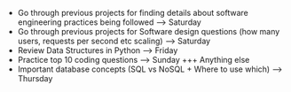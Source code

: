 - Go through previous projects for finding details about software engineering practices being followed --> Saturday
- Go through previous projects for Software design questions (how many users, requests per second etc scaling) --> Saturday
- Review Data Structures in Python --> Friday
- Practice top 10 coding questions --> Sunday +++ Anything else
- Important database concepts (SQL vs NoSQL + Where to use which) --> Thursday 
